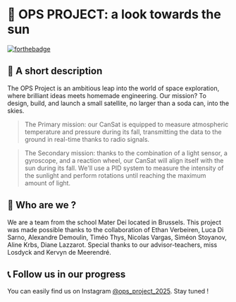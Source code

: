 # 🛞 OPS PROJECT: a look towards the sun
[![forthebadge](https://forthebadge.com/images/badges/works-on-my-machine.svg)](https://forthebadge.com)

## 📖 A short description

The OPS Project is an ambitious leap into the world of space exploration, where brilliant ideas meets homemade engineering. Our mission? To design, build, and launch a small satellite, no larger than a soda can, into the skies.
>The Primary mission: 
> our CanSat is equipped to measure atmospheric temperature and pressure during its fall, transmitting the data to the ground in real-time thanks to radio signals.

>The Secondary mission:
> thanks to the combination of a light sensor, a gyroscope, and a reaction wheel, our CanSat will align itself with the sun during its fall. We'll use a PID system to measure the intensity of the sunlight and perform rotations until reaching the maximum amount of light.

## 👤 Who are we ?

We are a team from the school Mater Dei located in Brussels. This project was made possible thanks to the collaboration of Ethan Verbeiren, Luca Di Sarno, Alexandre Demoulin, Timéo Thys, Nicolas Vargas, Siméon Stoyanov, Aline Krbs, Diane Lazzarot. Special thanks to our advisor-teachers, miss Losdyck and Kervyn de Meerendré.

## 📞 Follow us in our progress

You can easily find us on Instagram [@ops_project_2025](https://www.instagram.com/ops_project_2025/?igsh=MXEydjIzcHNqNTN0OA%3D%3D). Stay tuned !
